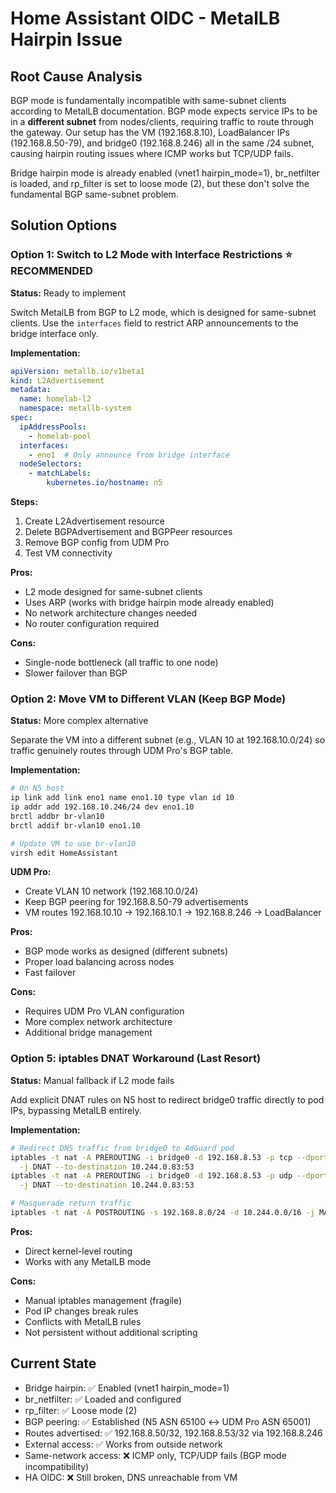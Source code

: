 # Home Assistant OIDC - MetalLB Hairpin Issue

## Root Cause Analysis
BGP mode is fundamentally incompatible with same-subnet clients according to MetalLB documentation. BGP mode expects service IPs to be in a **different subnet** from nodes/clients, requiring traffic to route through the gateway. Our setup has the VM (192.168.8.10), LoadBalancer IPs (192.168.8.50-79), and bridge0 (192.168.8.246) all in the same /24 subnet, causing hairpin routing issues where ICMP works but TCP/UDP fails.

Bridge hairpin mode is already enabled (vnet1 hairpin_mode=1), br_netfilter is loaded, and rp_filter is set to loose mode (2), but these don't solve the fundamental BGP same-subnet problem.

## Solution Options

### Option 1: Switch to L2 Mode with Interface Restrictions ⭐ RECOMMENDED
**Status:** Ready to implement

Switch MetalLB from BGP to L2 mode, which is designed for same-subnet clients. Use the `interfaces` field to restrict ARP announcements to the bridge interface only.

**Implementation:**
```yaml
apiVersion: metallb.io/v1beta1
kind: L2Advertisement
metadata:
  name: homelab-l2
  namespace: metallb-system
spec:
  ipAddressPools:
    - homelab-pool
  interfaces:
    - eno1  # Only announce from bridge interface
  nodeSelectors:
    - matchLabels:
        kubernetes.io/hostname: n5
```

**Steps:**
1. Create L2Advertisement resource
2. Delete BGPAdvertisement and BGPPeer resources
3. Remove BGP config from UDM Pro
4. Test VM connectivity

**Pros:**
- L2 mode designed for same-subnet clients
- Uses ARP (works with bridge hairpin mode already enabled)
- No network architecture changes needed
- No router configuration required

**Cons:**
- Single-node bottleneck (all traffic to one node)
- Slower failover than BGP

### Option 2: Move VM to Different VLAN (Keep BGP Mode)
**Status:** More complex alternative

Separate the VM into a different subnet (e.g., VLAN 10 at 192.168.10.0/24) so traffic genuinely routes through UDM Pro's BGP table.

**Implementation:**
```bash
# On N5 host
ip link add link eno1 name eno1.10 type vlan id 10
ip addr add 192.168.10.246/24 dev eno1.10
brctl addbr br-vlan10
brctl addif br-vlan10 eno1.10

# Update VM to use br-vlan10
virsh edit HomeAssistant
```

**UDM Pro:**
- Create VLAN 10 network (192.168.10.0/24)
- Keep BGP peering for 192.168.8.50-79 advertisements
- VM routes 192.168.10.10 → 192.168.10.1 → 192.168.8.246 → LoadBalancer

**Pros:**
- BGP mode works as designed (different subnets)
- Proper load balancing across nodes
- Fast failover

**Cons:**
- Requires UDM Pro VLAN configuration
- More complex network architecture
- Additional bridge management

### Option 5: iptables DNAT Workaround (Last Resort)
**Status:** Manual fallback if L2 mode fails

Add explicit DNAT rules on N5 host to redirect bridge0 traffic directly to pod IPs, bypassing MetalLB entirely.

**Implementation:**
```bash
# Redirect DNS traffic from bridge0 to AdGuard pod
iptables -t nat -A PREROUTING -i bridge0 -d 192.168.8.53 -p tcp --dport 53 \
  -j DNAT --to-destination 10.244.0.83:53
iptables -t nat -A PREROUTING -i bridge0 -d 192.168.8.53 -p udp --dport 53 \
  -j DNAT --to-destination 10.244.0.83:53

# Masquerade return traffic
iptables -t nat -A POSTROUTING -s 192.168.8.0/24 -d 10.244.0.0/16 -j MASQUERADE
```

**Pros:**
- Direct kernel-level routing
- Works with any MetalLB mode

**Cons:**
- Manual iptables management (fragile)
- Pod IP changes break rules
- Conflicts with MetalLB rules
- Not persistent without additional scripting

## Current State
- Bridge hairpin: ✅ Enabled (vnet1 hairpin_mode=1)
- br_netfilter: ✅ Loaded and configured
- rp_filter: ✅ Loose mode (2)
- BGP peering: ✅ Established (N5 ASN 65100 ↔ UDM Pro ASN 65001)
- Routes advertised: ✅ 192.168.8.50/32, 192.168.8.53/32 via 192.168.8.246
- External access: ✅ Works from outside network
- Same-network access: ❌ ICMP only, TCP/UDP fails (BGP mode incompatibility)
- HA OIDC: ❌ Still broken, DNS unreachable from VM
